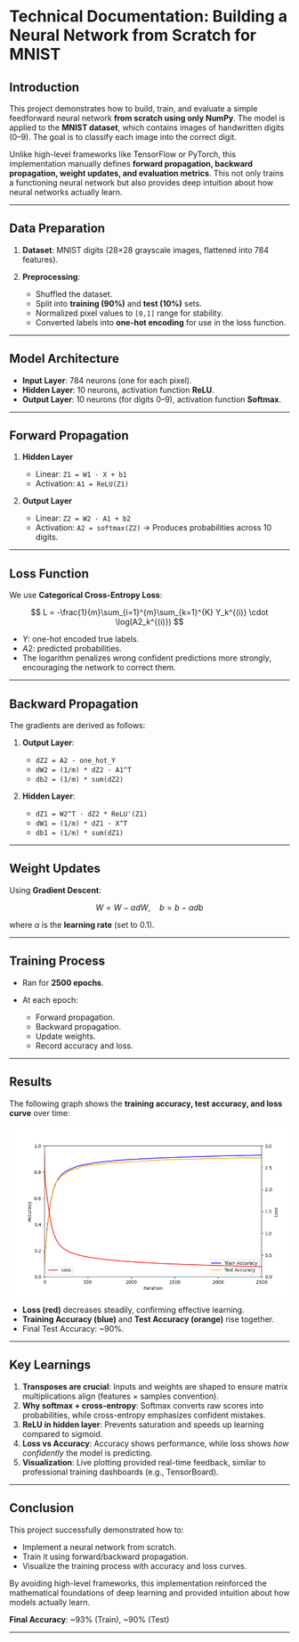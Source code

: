 # Technical Documentation: Building a Neural Network from Scratch for MNIST

## Introduction

This project demonstrates how to build, train, and evaluate a simple feedforward neural network **from scratch using only NumPy**. The model is applied to the **MNIST dataset**, which contains images of handwritten digits (0–9). The goal is to classify each image into the correct digit.

Unlike high-level frameworks like TensorFlow or PyTorch, this implementation manually defines **forward propagation, backward propagation, weight updates, and evaluation metrics**. This not only trains a functioning neural network but also provides deep intuition about how neural networks actually learn.

---

## Data Preparation

1. **Dataset**: MNIST digits (28×28 grayscale images, flattened into 784 features).
2. **Preprocessing**:

   * Shuffled the dataset.
   * Split into **training (90%)** and **test (10%)** sets.
   * Normalized pixel values to `[0,1]` range for stability.
   * Converted labels into **one-hot encoding** for use in the loss function.

---

## Model Architecture

* **Input Layer**: 784 neurons (one for each pixel).
* **Hidden Layer**: 10 neurons, activation function **ReLU**.
* **Output Layer**: 10 neurons (for digits 0–9), activation function **Softmax**.

---

## Forward Propagation

1. **Hidden Layer**

   * Linear: `Z1 = W1 · X + b1`
   * Activation: `A1 = ReLU(Z1)`

2. **Output Layer**

   * Linear: `Z2 = W2 · A1 + b2`
   * Activation: `A2 = softmax(Z2)` → Produces probabilities across 10 digits.

---

## Loss Function

We use **Categorical Cross-Entropy Loss**:

$$
L = -\frac{1}{m}\sum_{i=1}^{m}\sum_{k=1}^{K} Y_k^{(i)} \cdot \log(A2_k^{(i)})
$$

* $Y$: one-hot encoded true labels.
* $A2$: predicted probabilities.
* The logarithm penalizes wrong confident predictions more strongly, encouraging the network to correct them.

---

## Backward Propagation

The gradients are derived as follows:

1. **Output Layer**:

   * `dZ2 = A2 - one_hot_Y`
   * `dW2 = (1/m) * dZ2 · A1^T`
   * `db2 = (1/m) * sum(dZ2)`

2. **Hidden Layer**:

   * `dZ1 = W2^T · dZ2 * ReLU'(Z1)`
   * `dW1 = (1/m) * dZ1 · X^T`
   * `db1 = (1/m) * sum(dZ1)`

---

## Weight Updates

Using **Gradient Descent**:

$$
W = W - \alpha dW, \quad b = b - \alpha db
$$

where $\alpha$ is the **learning rate** (set to 0.1).

---

## Training Process

* Ran for **2500 epochs**.
* At each epoch:

  * Forward propagation.
  * Backward propagation.
  * Update weights.
  * Record accuracy and loss.

---

## Results

The following graph shows the **training accuracy, test accuracy, and loss curve** over time:

![Training Graph](assets/fig.png)

* **Loss (red)** decreases steadily, confirming effective learning.
* **Training Accuracy (blue)** and **Test Accuracy (orange)** rise together.
* Final Test Accuracy: \~90%.

---

## Key Learnings

1. **Transposes are crucial**: Inputs and weights are shaped to ensure matrix multiplications align (features × samples convention).
2. **Why softmax + cross-entropy**: Softmax converts raw scores into probabilities, while cross-entropy emphasizes confident mistakes.
3. **ReLU in hidden layer**: Prevents saturation and speeds up learning compared to sigmoid.
4. **Loss vs Accuracy**: Accuracy shows performance, while loss shows *how confidently* the model is predicting.
5. **Visualization**: Live plotting provided real-time feedback, similar to professional training dashboards (e.g., TensorBoard).

---

## Conclusion

This project successfully demonstrated how to:

* Implement a neural network from scratch.
* Train it using forward/backward propagation.
* Visualize the training process with accuracy and loss curves.

By avoiding high-level frameworks, this implementation reinforced the mathematical foundations of deep learning and provided intuition about how models actually learn.

**Final Accuracy**: \~93% (Train), \~90% (Test)

---

